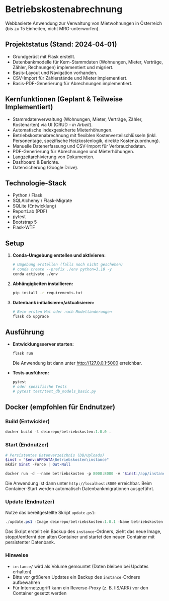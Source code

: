 # Betriebskostenabrechnung

Webbasierte Anwendung zur Verwaltung von Mietwohnungen in Österreich (bis zu 15 Einheiten, nicht MRG-unterworfen).

## Projektstatus (Stand: 2024-04-01)

*   Grundgerüst mit Flask erstellt.
*   Datenbankmodelle für Kern-Stammdaten (Wohnungen, Mieter, Verträge, Zähler, Rechnungen) implementiert und migriert.
*   Basis-Layout und Navigation vorhanden.
*   CSV-Import für Zählerstände und Mieter implementiert.
*   Basis-PDF-Generierung für Abrechnungen implementiert.

## Kernfunktionen (Geplant & Teilweise Implementiert)

*   Stammdatenverwaltung (Wohnungen, Mieter, Verträge, Zähler, Kostenarten) via UI (CRUD - *in Arbeit*).
*   Automatische indexgesicherte Mieterhöhungen.
*   Betriebskostenabrechnung mit flexiblen Kostenverteilschlüsseln (inkl. Personentage, spezifische Heizkostenlogik, direkte Kostenzuordnung).
*   Manuelle Datenerfassung und CSV-Import für Verbrauchsdaten.
*   PDF-Generierung für Abrechnungen und Mieterhöhungen.
*   Langzeitarchivierung von Dokumenten.
*   Dashboard & Berichte.
*   Datensicherung (Google Drive).

## Technologie-Stack

*   Python / Flask
*   SQLAlchemy / Flask-Migrate
*   SQLite (Entwicklung)
*   ReportLab (PDF)
*   pytest
*   Bootstrap 5
*   Flask-WTF

## Setup

1.  **Conda-Umgebung erstellen und aktivieren:**
    ```bash
    # Umgebung erstellen (falls noch nicht geschehen)
    # conda create --prefix ./env python=3.10 -y 
    conda activate ./env
    ```

2.  **Abhängigkeiten installieren:**
    ```bash
    pip install -r requirements.txt
    ```

3.  **Datenbank initialisieren/aktualisieren:**
    ```bash
    # Beim ersten Mal oder nach Modelländerungen
    flask db upgrade
    ```

## Ausführung

*   **Entwicklungsserver starten:**
    ```bash
    flask run
    ```
    Die Anwendung ist dann unter http://127.0.0.1:5000 erreichbar.

*   **Tests ausführen:**
    ```bash
    pytest
    # oder spezifische Tests
    # pytest test/test_db_models_basic.py
    ``` 

## Docker (empfohlen für Endnutzer)

### Build (Entwickler)

```powershell
docker build -t deinrepo/betriebskosten:1.0.0 .
```

### Start (Endnutzer)

```powershell
# Persistentes Datenverzeichnis (DB/Uploads)
$inst = "$env:APPDATA\Betriebskosten\instance"
mkdir $inst -Force | Out-Null

docker run -d --name betriebskosten -p 8000:8000 -v "$inst:/app/instance" deinrepo/betriebskosten:1.0.0
```

Die Anwendung ist dann unter `http://localhost:8000` erreichbar. Beim Container-Start werden automatisch Datenbankmigrationen ausgeführt.

### Update (Endnutzer)

Nutze das bereitgestellte Skript `update.ps1`:

```powershell
./update.ps1 -Image deinrepo/betriebskosten:1.0.1 -Name betriebskosten -Port 8000
```

Das Skript erstellt ein Backup des `instance`-Ordners, zieht das neue Image, stoppt/entfernt den alten Container und startet den neuen Container mit persistenter Datenbank.

### Hinweise

- `instance/` wird als Volume gemountet (Daten bleiben bei Updates erhalten)
- Bitte vor größeren Updates ein Backup des `instance`-Ordners aufbewahren
- Für Internetzugriff kann ein Reverse-Proxy (z. B. IIS/ARR) vor den Container gesetzt werden